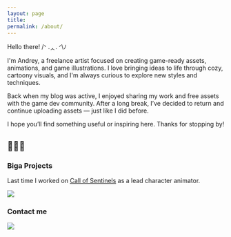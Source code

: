 ```yaml
---
layout: page
title: 
permalink: /about/
---
```


Hello there! /ᐠ .ᆺ. ᐟ\ﾉ

I'm Andrey, a freelance artist focused on creating game-ready assets, animations, and game illustrations. I love bringing ideas to life through cozy, cartoony visuals, and I'm always curious to explore new styles and techniques.

Back when my blog was active, I enjoyed sharing my work and free assets with the game dev community. After a long break, I’ve decided to return and continue uploading assets — just like I did before.

I hope you’ll find something useful or inspiring here. Thanks for stopping by!
## 💜💜💜


### Biga Projects

Last time I worked on [Call of Sentinels](https://store.steampowered.com/app/2558200/Call_of_Sentinels/) as a lead character animator.

![](https://shared.akamai.steamstatic.com/store_item_assets/steam/apps/2558200/extras/supskills_en.gif?t=1720599899)

### Contact me

![]({{}}/images/howtospine/wheretowrite.png)